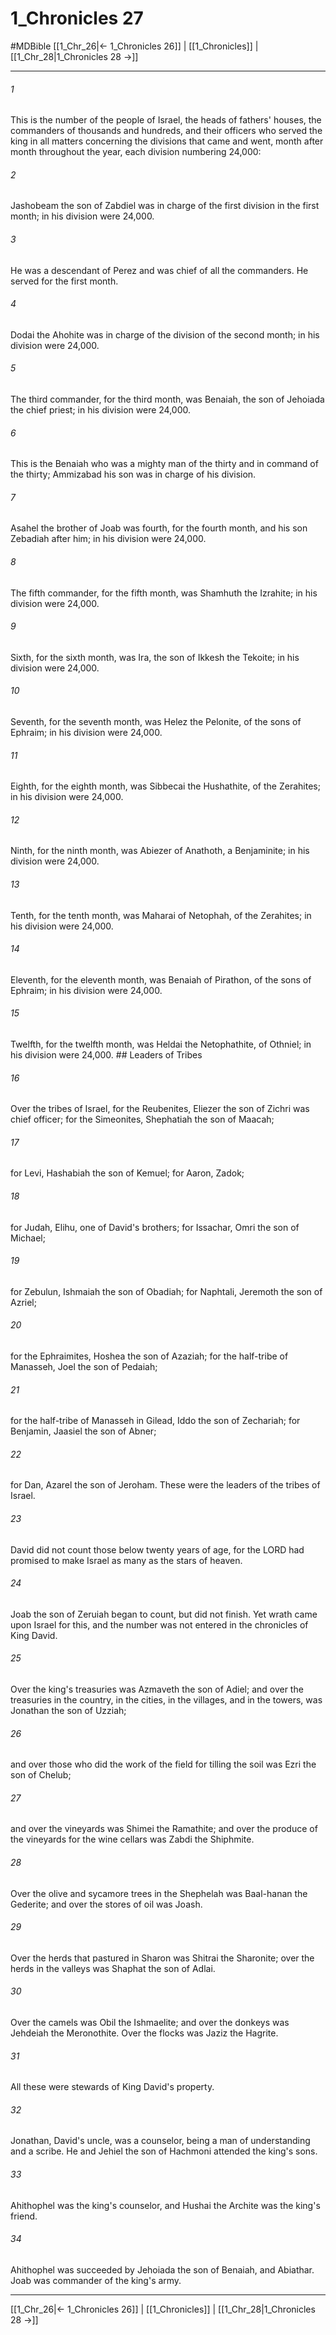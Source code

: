 # 1_Chronicles 27
#MDBible
[[1_Chr_26|← 1_Chronicles 26]] | [[1_Chronicles]] | [[1_Chr_28|1_Chronicles 28 →]]

***

###### 1 

This is the number of the people of Israel, the heads of fathers' houses, the commanders of thousands and hundreds, and their officers who served the king in all matters concerning the divisions that came and went, month after month throughout the year, each division numbering 24,000: 

###### 2 

Jashobeam the son of Zabdiel was in charge of the first division in the first month; in his division were 24,000. 

###### 3 

He was a descendant of Perez and was chief of all the commanders. He served for the first month. 

###### 4 

Dodai the Ahohite was in charge of the division of the second month; in his division were 24,000. 

###### 5 

The third commander, for the third month, was Benaiah, the son of Jehoiada the chief priest; in his division were 24,000. 

###### 6 

This is the Benaiah who was a mighty man of the thirty and in command of the thirty; Ammizabad his son was in charge of his division. 

###### 7 

Asahel the brother of Joab was fourth, for the fourth month, and his son Zebadiah after him; in his division were 24,000. 

###### 8 

The fifth commander, for the fifth month, was Shamhuth the Izrahite; in his division were 24,000. 

###### 9 

Sixth, for the sixth month, was Ira, the son of Ikkesh the Tekoite; in his division were 24,000. 

###### 10 

Seventh, for the seventh month, was Helez the Pelonite, of the sons of Ephraim; in his division were 24,000. 

###### 11 

Eighth, for the eighth month, was Sibbecai the Hushathite, of the Zerahites; in his division were 24,000. 

###### 12 

Ninth, for the ninth month, was Abiezer of Anathoth, a Benjaminite; in his division were 24,000. 

###### 13 

Tenth, for the tenth month, was Maharai of Netophah, of the Zerahites; in his division were 24,000. 

###### 14 

Eleventh, for the eleventh month, was Benaiah of Pirathon, of the sons of Ephraim; in his division were 24,000. 

###### 15 

Twelfth, for the twelfth month, was Heldai the Netophathite, of Othniel; in his division were 24,000. ## Leaders of Tribes 

###### 16 

Over the tribes of Israel, for the Reubenites, Eliezer the son of Zichri was chief officer; for the Simeonites, Shephatiah the son of Maacah; 

###### 17 

for Levi, Hashabiah the son of Kemuel; for Aaron, Zadok; 

###### 18 

for Judah, Elihu, one of David's brothers; for Issachar, Omri the son of Michael; 

###### 19 

for Zebulun, Ishmaiah the son of Obadiah; for Naphtali, Jeremoth the son of Azriel; 

###### 20 

for the Ephraimites, Hoshea the son of Azaziah; for the half-tribe of Manasseh, Joel the son of Pedaiah; 

###### 21 

for the half-tribe of Manasseh in Gilead, Iddo the son of Zechariah; for Benjamin, Jaasiel the son of Abner; 

###### 22 

for Dan, Azarel the son of Jeroham. These were the leaders of the tribes of Israel. 

###### 23 

David did not count those below twenty years of age, for the LORD had promised to make Israel as many as the stars of heaven. 

###### 24 

Joab the son of Zeruiah began to count, but did not finish. Yet wrath came upon Israel for this, and the number was not entered in the chronicles of King David. 

###### 25 

Over the king's treasuries was Azmaveth the son of Adiel; and over the treasuries in the country, in the cities, in the villages, and in the towers, was Jonathan the son of Uzziah; 

###### 26 

and over those who did the work of the field for tilling the soil was Ezri the son of Chelub; 

###### 27 

and over the vineyards was Shimei the Ramathite; and over the produce of the vineyards for the wine cellars was Zabdi the Shiphmite. 

###### 28 

Over the olive and sycamore trees in the Shephelah was Baal-hanan the Gederite; and over the stores of oil was Joash. 

###### 29 

Over the herds that pastured in Sharon was Shitrai the Sharonite; over the herds in the valleys was Shaphat the son of Adlai. 

###### 30 

Over the camels was Obil the Ishmaelite; and over the donkeys was Jehdeiah the Meronothite. Over the flocks was Jaziz the Hagrite. 

###### 31 

All these were stewards of King David's property. 

###### 32 

Jonathan, David's uncle, was a counselor, being a man of understanding and a scribe. He and Jehiel the son of Hachmoni attended the king's sons. 

###### 33 

Ahithophel was the king's counselor, and Hushai the Archite was the king's friend. 

###### 34 

Ahithophel was succeeded by Jehoiada the son of Benaiah, and Abiathar. Joab was commander of the king's army. 

***

[[1_Chr_26|← 1_Chronicles 26]] | [[1_Chronicles]] | [[1_Chr_28|1_Chronicles 28 →]]
